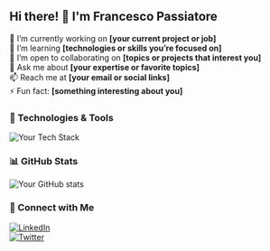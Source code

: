 ## Hi there! 👋 I'm Francesco Passiatore  

🔭 I’m currently working on **[your current project or job]**  
🌱 I’m learning **[technologies or skills you’re focused on]**  
👯 I’m open to collaborating on **[topics or projects that interest you]**  
💬 Ask me about **[your expertise or favorite topics]**  
📫 Reach me at **[your email or social links]**  
⚡ Fun fact: **[something interesting about you]**  

### 🚀 Technologies & Tools  
![Your Tech Stack](https://skillicons.dev/icons?i=python,js,react,git,docker,linux)  

### 📊 GitHub Stats  
![Your GitHub stats](https://github-readme-stats.vercel.app/api?username=FrancescoPassiatore&show_icons=true&theme=radical)  

### 🔗 Connect with Me  
[![LinkedIn](https://img.shields.io/badge/-LinkedIn-blue?style=flat-square&logo=linkedin)](https://linkedin.com/in/yourprofile)  
[![Twitter](https://img.shields.io/badge/-Twitter-blue?style=flat-square&logo=twitter)](https://twitter.com/yourhandle)  
